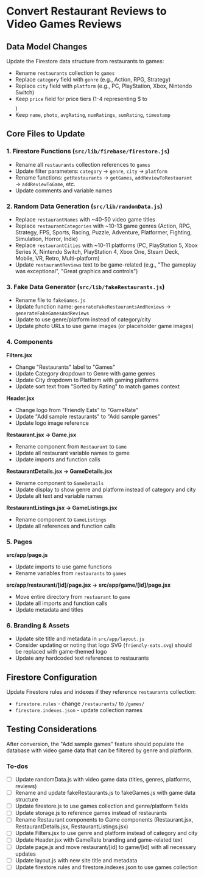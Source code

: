<!-- 1d2c7a55-6f46-4edf-9df5-5b4139f9905e 9474bc7a-bfa6-49f7-8c79-995ba18607d4 -->
# Convert Restaurant Reviews to Video Games Reviews

## Data Model Changes

Update the Firestore data structure from restaurants to games:

- Rename `restaurants` collection to `games`
- Replace `category` field with `genre` (e.g., Action, RPG, Strategy)
- Replace `city` field with `platform` (e.g., PC, PlayStation, Xbox, Nintendo Switch)
- Keep `price` field for price tiers (1-4 representing $ to $$$$)
- Keep `name`, `photo`, `avgRating`, `numRatings`, `sumRating`, `timestamp`

## Core Files to Update

### 1. Firestore Functions (`src/lib/firebase/firestore.js`)

- Rename all `restaurants` collection references to `games`
- Update filter parameters: `category` → `genre`, `city` → `platform`
- Rename functions: `getRestaurants` → `getGames`, `addReviewToRestaurant` → `addReviewToGame`, etc.
- Update comments and variable names

### 2. Random Data Generation (`src/lib/randomData.js`)

- Replace `restaurantNames` with ~40-50 video game titles
- Replace `restaurantCategories` with ~10-13 game genres (Action, RPG, Strategy, FPS, Sports, Racing, Puzzle, Adventure, Platformer, Fighting, Simulation, Horror, Indie)
- Replace `restaurantCities` with ~10-11 platforms (PC, PlayStation 5, Xbox Series X, Nintendo Switch, PlayStation 4, Xbox One, Steam Deck, Mobile, VR, Retro, Multi-platform)
- Update `restaurantReviews` text to be game-related (e.g., "The gameplay was exceptional", "Great graphics and controls")

### 3. Fake Data Generator (`src/lib/fakeRestaurants.js`)

- Rename file to `fakeGames.js`
- Update function name: `generateFakeRestaurantsAndReviews` → `generateFakeGamesAndReviews`
- Update to use genre/platform instead of category/city
- Update photo URLs to use game images (or placeholder game images)

### 4. Components

**Filters.jsx**

- Change "Restaurants" label to "Games"
- Update Category dropdown to Genre with game genres
- Update City dropdown to Platform with gaming platforms
- Update sort text from "Sorted by Rating" to match games context

**Header.jsx**

- Change logo from "Friendly Eats" to "GameRate"
- Update "Add sample restaurants" to "Add sample games"
- Update logo image reference

**Restaurant.jsx → Game.jsx**

- Rename component from `Restaurant` to `Game`
- Update all restaurant variable names to game
- Update imports and function calls

**RestaurantDetails.jsx → GameDetails.jsx**

- Rename component to `GameDetails`
- Update display to show genre and platform instead of category and city
- Update alt text and variable names

**RestaurantListings.jsx → GameListings.jsx**

- Rename component to `GameListings`
- Update all references and function calls

### 5. Pages

**src/app/page.js**

- Update imports to use game functions
- Rename variables from `restaurants` to `games`

**src/app/restaurant/[id]/page.jsx → src/app/game/[id]/page.jsx**

- Move entire directory from `restaurant` to `game`
- Update all imports and function calls
- Update metadata and titles

### 6. Branding & Assets

- Update site title and metadata in `src/app/layout.js`
- Consider updating or noting that logo SVG (`friendly-eats.svg`) should be replaced with game-themed logo
- Update any hardcoded text references to restaurants

## Firestore Configuration

Update Firestore rules and indexes if they reference `restaurants` collection:

- `firestore.rules` - change `/restaurants/` to `/games/`
- `firestore.indexes.json` - update collection names

## Testing Considerations

After conversion, the "Add sample games" feature should populate the database with video game data that can be filtered by genre and platform.

### To-dos

- [ ] Update randomData.js with video game data (titles, genres, platforms, reviews)
- [ ] Rename and update fakeRestaurants.js to fakeGames.js with game data structure
- [ ] Update firestore.js to use games collection and genre/platform fields
- [ ] Update storage.js to reference games instead of restaurants
- [ ] Rename Restaurant components to Game components (Restaurant.jsx, RestaurantDetails.jsx, RestaurantListings.jsx)
- [ ] Update Filters.jsx to use genre and platform instead of category and city
- [ ] Update Header.jsx with GameRate branding and game-related text
- [ ] Update page.js and move restaurant/[id] to game/[id] with all necessary updates
- [ ] Update layout.js with new site title and metadata
- [ ] Update firestore.rules and firestore.indexes.json to use games collection